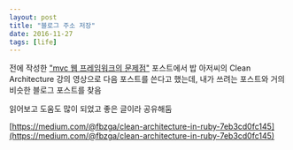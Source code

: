 ```yaml
---
layout: post
title: "블로그 주소 저장"
date: 2016-11-27
tags: [life]
---
```


전에 작성한 ["mvc 웹 프레임워크의 문제점"](https://bluesh55.github.io/2016/11/26/rails-mvc/) 포스트에서
밥 아저씨의 Clean Architecture 강의 영상으로 다음 포스트를 쓴다고 했는데,
내가 쓰려는 포스트와 거의 비슷한 블로그 포스트를 찾음

읽어보고 도움도 많이 되었고 좋은 글이라 공유해둠

[https://medium.com/@fbzga/clean-architecture-in-ruby-7eb3cd0fc145](https://medium.com/@fbzga/clean-architecture-in-ruby-7eb3cd0fc145)
